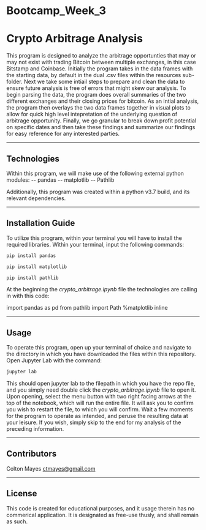 # Bootcamp_Week_3

# Crypto Arbitrage Analysis

This program is designed to analyze the arbitrage opportunties that may or may not exist with trading Bitcoin between multiple exchanges, in this case Bitstamp and Coinbase. Initially the program takes in the data frames with the starting data, by default in the dual .csv files within the resources sub-folder. Next we take some intiail steps to prepare and clean the data to ensure future analysis is free of errors that might skew our analysis. To begin parsing the data, the program does overall summaries of the two different exchanges and their closing prices for bitcoin. As an intial analysis, the program then overlays the two data frames together in visual plots to allow for quick high level intepretation of the underlying question of arbitrage opportunity. Finally, we go granular to break down profit potential on specific dates and then take these findings and summarize our findings for easy reference for any interested parties.

---

## Technologies

Within this program, we will make use of the following external python modules:
  -- pandas
  -- matplotlib
  -- Pathlib
  
  Additionally, this program was created within a python v3.7 build, and its relevant dependencies.

---

## Installation Guide

To utilize this program, within your terminal you will have to install the required libraries. Within your terminal, input the following commands:

```python
pip install pandas
```

```python
pip install matplotlib
```

```python
pip install pathlib
```

At the beginning the *crypto_arbitrage.ipynb* file the technologies are calling in with this code:

import pandas as pd
from pathlib import Path
%matplotlib inline

---

## Usage

To operate this program, open up your terminal of choice and navigate to the directory in which you have downloaded the files within this repository. Open Jupyter Lab with the command: 

```python
jupyter lab
```  

This should open jupyter lab to the filepath in which you have the repo file, and you simply need double click the *crypto_arbitrage.ipynb* file to open it. Upon opening, select the menu button with two right facing arrows at the top of the notebook, which will run the entire file. It will ask you to confirm you wish to restart the file, to which you will confirm. Wait a few moments for the program to operate as intended, and peruse the resulting data at your leisure. If you wish, simply skip to the end for my analysis of the preceding information. 

---

## Contributors

Colton Mayes ctmayes@gmail.com

---

## License

This code is created for educational purposes, and it usage therein has no commerical application. It is designated as free-use thusly, and shall remain as such.
